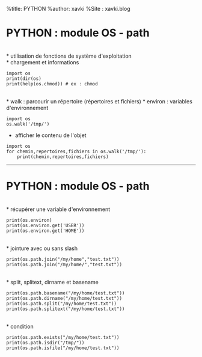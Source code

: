 %title: PYTHON
%author: xavki
%Site : xavki.blog


# PYTHON : module OS - path

<br>
* utilisation de fonctions de système d'exploitation

<br>
* chargement et informations

```
import os
print(dir(os)
print(help(os.chmod)) # ex : chmod
```

<br>
* walk : parcourir un répertoire (répertoires et fichiers)
* environ : variables d'environnement

```
import os
os.walk('/tmp/')
```

* afficher le contenu de l'objet

```
import os
for chemin,repertoires,fichiers in os.walk('/tmp/'):
    print(chemin,repertoires,fichiers)
```

--------------------------------------------------------------------------------


# PYTHON : module OS - path


<br>
* récupérer une variable d'environnement

```
print(os.environ)
print(os.environ.get('USER'))
print(os.environ.get('HOME'))
```

<br>
* jointure avec ou sans slash

```
print(os.path.join("/my/home","test.txt"))
print(os.path.join("/my/home/","test.txt"))
```

<br>
* split, splitext, dirname et basename

```
print(os.path.basename("/my/home/test.txt"))
print(os.path.dirname("/my/home/test.txt"))
print(os.path.split("/my/home/test.txt"))
print(os.path.splitext("/my/home/test.txt"))
```

<br>
* condition

```
print(os.path.exists("/my/home/test.txt"))
print(os.path.isdir("/tmp/"))
print(os.path.isfile("/my/home/test.txt"))
```

